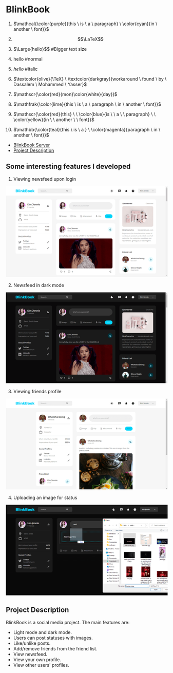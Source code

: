 # BlinkBook

1. $\mathcal{\color{purple}{this \ is \ a \ paragraph} \ \color{cyan}{in \ another \ font}}$

2. $$\LaTeX$$

3. $\Large{hello}$$ #Bigger text size

4. $\text{hello}$ #normal

5. $\textit{hello}$ #italic

6. $\textcolor{olive}{\TeX} \ \textcolor{darkgray}{workaround \ found \ by \ Dassalem \ Mohammed \ Yasser}$

7. $\mathscr{\color{red}{mon}\color{white}{day}}$

8. $\mathfrak{\color{lime}{this \ is \ a \ paragraph \ in \ another \ font}}$

9. $\mathscr{\color{red}{this} \ \ \color{blue}{is \ \ a \ \ paragraph} \ \ \color{yellow}{in \ \ another \ \ font}}$

10. $\mathbb{\color{teal}{this \ is \ a } \ \color{magenta}{paragraph \ in \ another \ font}}$

- [BlinkBook Server](https://github.com/ThakurSaad/blinkbook-server)
- [Project Description](https://github.com/ThakurSaad/blinkbook-client#project-description)

## Some interesting features I developed

1. Viewing newsfeed upon login

![BlinkBook 1](<https://github.com/ThakurSaad/blinkbook-client/blob/main/src/assets/blinkbook%20(1).png>)

2. Newsfeed in dark mode

![BlinkBook 4](<https://github.com/ThakurSaad/blinkbook-client/blob/main/src/assets/blinkbook%20(4).png>)

3. Viewing friends profile

![BlinkBook 3](<https://github.com/ThakurSaad/blinkbook-client/blob/main/src/assets/blinkbook%20(3).png>)

4. Uploading an image for status

![BlinkBook 2](<https://github.com/ThakurSaad/blinkbook-client/blob/main/src/assets/blinkbook%20(2).png>)

## Project Description

BlinkBook is a social media project. The main features are:

- Light mode and dark mode.
- Users can post statuses with images.
- Like/unlike posts.
- Add/remove friends from the friend list.
- View newsfeed.
- View your own profile.
- View other users' profiles.
